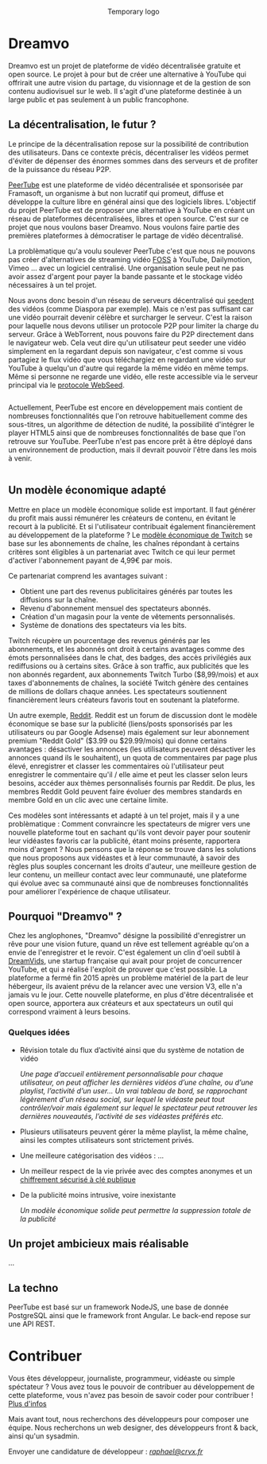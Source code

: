 <p align="center"><img src="./images/tmp_logo.png" alt="" />Temporary logo</p>

# Dreamvo
Dreamvo est un projet de plateforme de vidéo décentralisée gratuite et open source. Le projet à pour but de créer une alternative à YouTube qui offrirait une autre vision du partage, du visionnage et de la gestion de son contenu audiovisuel sur le web. Il s'agit d'une plateforme destinée à un large public et pas seulement à un public francophone.

## La décentralisation, le futur ?
Le principe de la décentralisation repose sur la possibilité de contribution des utilisateurs. Dans ce contexte précis, décentraliser les vidéos permet d'éviter de dépenser des énormes sommes dans des serveurs et de profiter de la puissance du réseau P2P.

<a href="https://github.com/Chocobozzz/PeerTube">PeerTube</a> est une plateforme de vidéo décentralisée et sponsorisée par Framasoft, un organisme à but non lucratif qui promeut, diffuse et développe la culture libre en général ainsi que des logiciels libres. L'objectif du projet PeerTube est de proposer une alternative à YouTube en créant un réseau de plateformes décentralisées, libres et open source. C'est sur ce projet que nous voulons baser Dreamvo. Nous voulons faire partie des premières plateformes à démocratiser le partage de vidéo décentralisé.

La problèmatique qu'a voulu soulever PeerTube c'est que nous ne pouvons pas créer d'alternatives de streaming vidéo <a href="https://en.wikipedia.org/wiki/Free_and_open-source_software">FOSS</a> à YouTube, Dailymotion, Vimeo ... avec un logiciel centralisé. Une organisation seule peut ne pas avoir assez d'argent pour payer la bande passante et le stockage vidéo nécessaires à un tel projet.

Nous avons donc besoin d'un réseau de serveurs décentralisé qui <a href="http://www.commentcamarche.net/faq/19276-seeders-et-leechers">seedent</a> des vidéos (comme Diaspora par exemple). Mais ce n'est pas suffisant car une vidéo pourrait devenir célèbre et surcharger le serveur. C'est la raison pour laquelle nous devons utiliser un protocole P2P pour limiter la charge du serveur. Grâce à WebTorrent, nous pouvons faire du P2P directement dans le navigateur web. Cela veut dire qu'un utilisateur peut seeder une vidéo simplement en la regardant depuis son navigateur, c'est comme si vous partagiez le flux vidéo que vous téléchargiez en regardant une vidéo sur YouTube à quelqu'un d'autre qui regarde la même vidéo en même temps. Même si personne ne regarde une vidéo, elle reste accessible via le serveur principal via le <a href="http://getright.com/seedtorrent.html">protocole WebSeed</a>.

<p align="center"><img src="./images/screen2.png" alt="" /></p>

Actuellement, PeerTube est encore en développement mais contient de nombreuses fonctionnalités que l'on retrouve habituellement comme des sous-titres, un algorithme de détection de nudité, la possibilité d'intégrer le player HTML5 ainsi que de nombreuses fonctionnalités de base que l'on retrouve sur YouTube. PeerTube n'est pas encore prêt à être déployé dans un environnement de production, mais il devrait pouvoir l'être dans les mois à venir.

<p align="center"><img src="./images/screen1.png" alt="" /></p>

## Un modèle économique adapté
Mettre en place un modèle économique solide est important. Il faut générer du profit mais aussi rémunérer les créateurs de contenu, en évitant le recourt à la publicité. Et si l'utilisateur contribuait également financièrement au développement de la plateforme ? Le <a href="https://medium.com/precoil/what-is-the-business-model-for-a-twitch-streamer-f3b9e5351666">modèle économique de Twitch</a> se base sur les abonnements de chaîne, les chaînes répondant à certains critères sont éligibles à un partenariat avec Twitch ce qui leur permet d'activer l'abonnement payant de 4,99€ par mois.

Ce partenariat comprend les avantages suivant :
* Obtient une part des revenus publicitaires générés par toutes les diffusions sur la chaîne.
* Revenu d'abonnement mensuel des spectateurs abonnés.
* Création d'un magasin pour la vente de vêtements personnalisés.
* Système de donations des spectateurs via les bits.

Twitch récupère un pourcentage des revenus générés par les abonnements, et les abonnés ont droit à certains avantages comme des émots personnalisées dans le chat, des badges, des accès privilégiés aux rediffusions ou à certains sites. Grâce à son traffic, aux publicités que les non abonnés regardent, aux abonnements Twitch Turbo ($8,99/mois) et aux taxes d'abonnements de chaînes, la société Twitch génère des centaines de millions de dollars chaque années. Les spectateurs soutiennent financièrement leurs créateurs favoris tout en soutenant la plateforme.

Un autre exemple, <a href="https://www.feedough.com/reddit-make-money-reddit-business-model/">Reddit</a>. Reddit est un forum de discussion dont le modèle économique se base sur la publicité (liens/posts sponsorisés par les utilisateurs ou par Google Adsense) mais également sur leur abonnement premium "Reddit Gold" ($3.99 ou $29.99/mois) qui donne certains avantages : désactiver les annonces (les utilisateurs peuvent désactiver les annonces quand ils le souhaitent), un quota de commentaires par page plus élevé, enregistrer et classer les commentaires où l'utilisateur peut enregistrer le commentaire qu'il / elle aime et peut les classer selon leurs besoins, accéder aux thèmes personnalisés fournis par Reddit. De plus, les membres Reddit Gold peuvent faire évoluer des membres standards en membre Gold en un clic avec une certaine limite.

Ces modèles sont intéressants et adapté à un tel projet, mais il y a une problèmatique : Comment convraincre les spectateurs de migrer vers une nouvelle plateforme tout en sachant qu'ils vont devoir payer pour soutenir leur vidéastes favoris car la publicité, étant moins présente, rapportera moins d'argent ? Nous pensons que la réponse se trouve dans les solutions que nous proposons aux vidéastes et à leur communauté, à savoir des règles plus souples concernant les droits d'auteur, une meilleure gestion de leur contenu, un meilleur contact avec leur communauté, une plateforme qui évolue avec sa communauté ainsi que de nombreuses fonctionnalités pour améliorer l'expérience de chaque utilisateur.

## Pourquoi "Dreamvo" ?
Chez les anglophones, "Dreamvo" désigne la possibilité d'enregistrer un rêve pour une vision future, quand un rêve est tellement agréable qu'on a envie de l'enregistrer et le revoir. C'est également un clin d'oeil subtil à <a href="https://github.com/dreamvids">DreamVids</a>, une startup française qui avait pour projet de concurrencer YouTube, et qui a réalisé l'exploit de prouver que c'est possible. La plateforme a fermé fin 2015 après un problème matériel de la part de leur hébergeur, ils avaient prévu de la relancer avec une version V3, elle n'a jamais vu le jour. Cette nouvelle plateforme, en plus d'être décentralisée et open source, apportera aux créateurs et aux spectateurs un outil qui correspond vraiment à leurs besoins.

### Quelques idées

* Révision totale du flux d’activité ainsi que du système de notation de vidéo
  
  *Une page d’accueil entièrement personnalisable pour chaque utilisateur, on peut afficher les dernières vidéos d’une chaîne, ou d’une playlist, l’activité d’un user… Un vrai tableau de bord, se rapprochant légèrement d'un réseau social, sur lequel le vidéaste peut tout contrôler/voir mais également sur lequel le spectateur peut retrouver les dernières nouveautés, l’activité de ses vidéastes préférés etc.*
* Plusieurs utilisateurs peuvent gérer la même playlist, la même chaîne, ainsi les comptes utilisateurs sont strictement privés.
* Une meilleure catégorisation des vidéos : ...
* Un meilleur respect de la vie privée avec des comptes anonymes et un <a href="https://www.globalsign.fr/fr/centre-information-ssl/cryptographie-cle-publique/">chiffrement sécurisé à clé publique</a>
* De la publicité moins intrusive, voire inexistante

  *Un modèle économique solide peut permettre la suppression totale de la publicité*

## Un projet ambicieux mais réalisable
...

## La techno
PeerTube est basé sur un framework NodeJS, une base de donnée PostgreSQL ainsi que le framework front Angular. Le back-end repose sur une API REST. 

# Contribuer
Vous êtes développeur, journaliste, programmeur, vidéaste ou simple spéctateur ? Vous avez tous le pouvoir de contribuer au développement de cette plateforme, vous n'avez pas besoin de savoir coder pour contribuer ! <a href="https://github.com/Chocobozzz/PeerTube/blob/develop/.github/CONTRIBUTING.md">Plus d'infos</a>

Mais avant tout, nous recherchons des développeurs pour composer une équipe. Nous recherchons un web designer, des développeurs front & back, ainsi qu'un sysadmin.

Envoyer une candidature de développeur : *raphael@crvx.fr*
